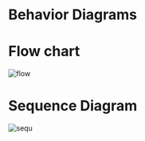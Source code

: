 # Behavior Diagrams
# Flow chart

![flow](https://user-images.githubusercontent.com/69413922/132313938-e1c9c26e-8ff9-48c0-a99c-0b43c36eed9b.png)    


# Sequence Diagram  

![sequ](https://drive.google.com/file/d/1DAuGYjIw0SJukgpfwxmJTF4OdOxAtV2Z/view?usp=sharing)

